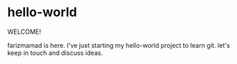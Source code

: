 # hello-world

WELCOME!

farizmamad is here. I've just starting my hello-world project to learn git.
let's keep in touch and discuss ideas.
